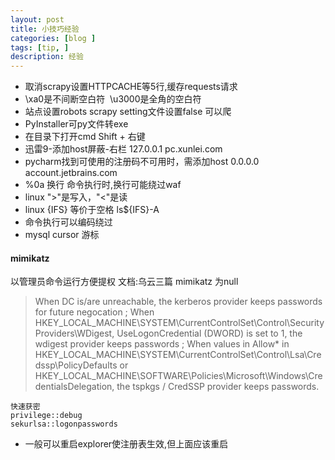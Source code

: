 ```yaml
---
layout: post
title: 小技巧经验
categories: [blog ]
tags: [tip, ]
description: 经验
---
```


* 取消scrapy设置HTTPCACHE等5行,缓存requests请求
* \xa0是不间断空白符&nbsp;  \u3000是全角的空白符
* 站点设置robots    scrapy setting文件设置false 可以爬
* PyInstaller可py文件转exe
* 在目录下打开cmd  Shift + 右键  
* 迅雷9-添加host屏蔽-右栏 127.0.0.1	pc.xunlei.com
* pycharm找到可使用的注册码不可用时，需添加host  0.0.0.0 account.jetbrains.com
* %0a 换行 命令执行时,换行可能绕过waf
* linux ">"是写入，"<"是读
* linux {IFS} 等价于空格   ls${IFS}-A
* 命令执行可以编码绕过
* mysql cursor 游标


#### mimikatz 
以管理员命令运行方便提权  文档:乌云三篇
	mimikatz 为null
>When DC is/are unreachable, the kerberos provider keeps passwords for future negocation ;
When HKEY_LOCAL_MACHINE\SYSTEM\CurrentControlSet\Control\SecurityProviders\WDigest, UseLogonCredential (DWORD) is set to 1, the wdigest provider keeps passwords ;
When values in Allow* in HKEY_LOCAL_MACHINE\SYSTEM\CurrentControlSet\Control\Lsa\Credssp\PolicyDefaults or HKEY_LOCAL_MACHINE\SOFTWARE\Policies\Microsoft\Windows\CredentialsDelegation, the tspkgs / CredSSP provider keeps passwords.

	快速获密  
	privilege::debug
	sekurlsa::logonpasswords
	
* 一般可以重启explorer使注册表生效,但上面应该重启
